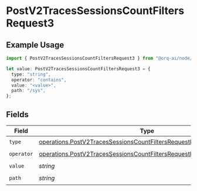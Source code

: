 # PostV2TracesSessionsCountFiltersRequest3

## Example Usage

```typescript
import { PostV2TracesSessionsCountFiltersRequest3 } from "@orq-ai/node/models/operations";

let value: PostV2TracesSessionsCountFiltersRequest3 = {
  type: "string",
  operator: "contains",
  value: "<value>",
  path: "/sys",
};
```

## Fields

| Field                                                                                                                                                            | Type                                                                                                                                                             | Required                                                                                                                                                         | Description                                                                                                                                                      |
| ---------------------------------------------------------------------------------------------------------------------------------------------------------------- | ---------------------------------------------------------------------------------------------------------------------------------------------------------------- | ---------------------------------------------------------------------------------------------------------------------------------------------------------------- | ---------------------------------------------------------------------------------------------------------------------------------------------------------------- |
| `type`                                                                                                                                                           | [operations.PostV2TracesSessionsCountFiltersRequestRequestBody3Type](../../models/operations/postv2tracessessionscountfiltersrequestrequestbody3type.md)         | :heavy_check_mark:                                                                                                                                               | N/A                                                                                                                                                              |
| `operator`                                                                                                                                                       | [operations.PostV2TracesSessionsCountFiltersRequestRequestBody3Operator](../../models/operations/postv2tracessessionscountfiltersrequestrequestbody3operator.md) | :heavy_check_mark:                                                                                                                                               | N/A                                                                                                                                                              |
| `value`                                                                                                                                                          | *string*                                                                                                                                                         | :heavy_check_mark:                                                                                                                                               | N/A                                                                                                                                                              |
| `path`                                                                                                                                                           | *string*                                                                                                                                                         | :heavy_check_mark:                                                                                                                                               | N/A                                                                                                                                                              |